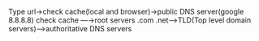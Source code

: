
Type url→check cache(local and browser)→public DNS server(google 8.8.8.8) check cache —→root servers .com .net—>TLD(Top level domain servers)—>authoritative DNS servers